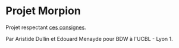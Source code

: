 # Projet Morpion

Projet respectant [ces consignes](http://liris.cnrs.fr/~fduchate/ens/BDW1/projet/projet.pdf).

Par Aristide Dullin et Edouard Menayde pour BDW à l'UCBL - Lyon 1.

